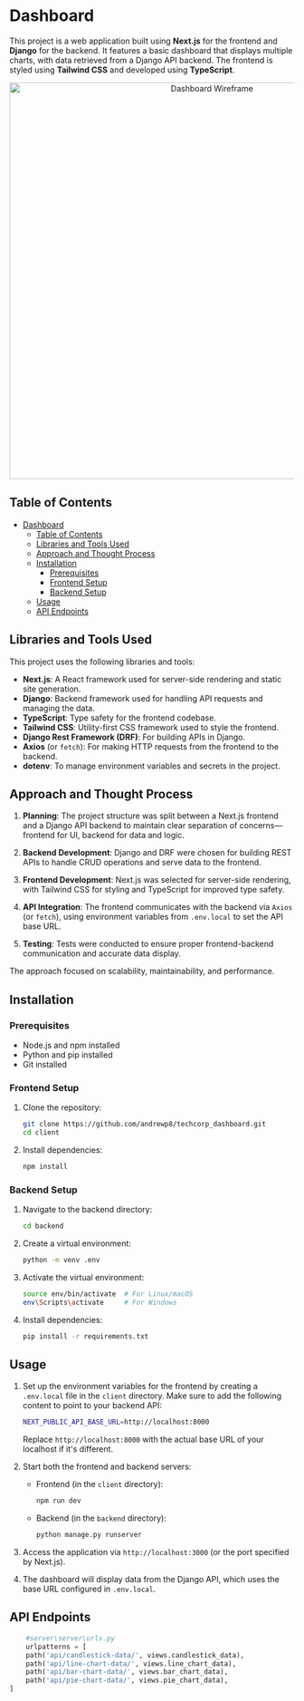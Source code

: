 # Dashboard

This project is a web application built using **Next.js** for the frontend and **Django** for the backend. It features a basic dashboard that displays multiple charts, with data retrieved from a Django API backend. The frontend is styled using **Tailwind CSS** and developed using **TypeScript**.

<p align="center" width="100%">
     <img alt="Dashboard Wireframe" width="700px" src="https://github.com/user-attachments/assets/86a1a6f0-dcc8-484f-a159-e55d6d5a1276" />
</p>

## Table of Contents

- [Dashboard](#dashboard)
  - [Table of Contents](#table-of-contents)
  - [Libraries and Tools Used](#libraries-and-tools-used)
  - [Approach and Thought Process](#approach-and-thought-process)
  - [Installation](#installation)
    - [Prerequisites](#prerequisites)
    - [Frontend Setup](#frontend-setup)
    - [Backend Setup](#backend-setup)
  - [Usage](#usage)
  - [API Endpoints](#api-endpoints)

## Libraries and Tools Used

This project uses the following libraries and tools:

- **Next.js**: A React framework used for server-side rendering and static site generation.
- **Django**: Backend framework used for handling API requests and managing the data.
- **TypeScript**: Type safety for the frontend codebase.
- **Tailwind CSS**: Utility-first CSS framework used to style the frontend.
- **Django Rest Framework (DRF)**: For building APIs in Django.
- **Axios** (or `fetch`): For making HTTP requests from the frontend to the backend.
- **dotenv**: To manage environment variables and secrets in the project.

## Approach and Thought Process

1. **Planning**: The project structure was split between a Next.js frontend and a Django API backend to maintain clear separation of concerns—frontend for UI, backend for data and logic.

2. **Backend Development**: Django and DRF were chosen for building REST APIs to handle CRUD operations and serve data to the frontend.

3. **Frontend Development**: Next.js was selected for server-side rendering, with Tailwind CSS for styling and TypeScript for improved type safety.

4. **API Integration**: The frontend communicates with the backend via `Axios` (or `fetch`), using environment variables from `.env.local` to set the API base URL.

5. **Testing**: Tests were conducted to ensure proper frontend-backend communication and accurate data display.

The approach focused on scalability, maintainability, and performance.

## Installation

### Prerequisites

- Node.js and npm installed
- Python and pip installed
- Git installed

### Frontend Setup

1. Clone the repository:

   ```bash
   git clone https://github.com/andrewp8/techcorp_dashboard.git
   cd client
   ```

2. Install dependencies:

   ```bash
   npm install
   ```

### Backend Setup

1. Navigate to the backend directory:

   ```bash
   cd backend
   ```

2. Create a virtual environment:

   ```bash
   python -m venv .env
   ```

3. Activate the virtual environment:

   ```bash
   source env/bin/activate  # For Linux/macOS
   env\Scripts\activate     # For Windows
   ```

4. Install dependencies:

   ```bash
   pip install -r requirements.txt
   ```

## Usage

1. Set up the environment variables for the frontend by creating a `.env.local` file in the `client` directory. Make sure to add the following content to point to your backend API:

   ```bash
   NEXT_PUBLIC_API_BASE_URL=http://localhost:8000
   ```

   Replace `http://localhost:8000` with the actual base URL of your localhost if it's different.

2. Start both the frontend and backend servers:
   - Frontend (in the `client` directory):

     ```bash
     npm run dev
     ```

   - Backend (in the `backend` directory):

     ```bash
     python manage.py runserver
     ```

3. Access the application via `http://localhost:3000` (or the port specified by Next.js).
4. The dashboard will display data from the Django API, which uses the base URL configured in `.env.local`.

## API Endpoints
```py
    #server\server\urls.py
    urlpatterns = [
    path('api/candlestick-data/', views.candlestick_data),
    path('api/line-chart-data/', views.line_chart_data),
    path('api/bar-chart-data/', views.bar_chart_data),
    path('api/pie-chart-data/', views.pie_chart_data),
]
```
